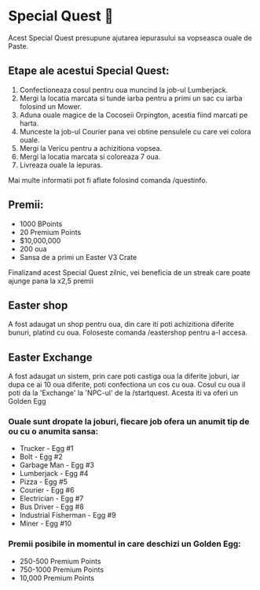 # Special Quest 🐰

Acest Special Quest presupune ajutarea iepurasului sa vopseasca ouale de Paste.

## Etape ale acestui Special Quest:
1. Confectioneaza cosul pentru oua muncind la job-ul Lumberjack.
2. Mergi la locatia marcata si tunde iarba pentru a primi un sac cu iarba folosind un Mower.
3. Aduna ouale magice de la Cocoseii Orpington, acestia fiind marcati pe harta.
4. Munceste la job-ul Courier pana vei obtine pensulele cu care vei colora ouale.
5. Mergi la Vericu pentru a achizitiona vopsea.
6. Mergi la locatia marcata si coloreaza 7 oua.
7. Livreaza ouale la iepuras.

Mai multe informatii pot fi aflate folosind comanda /questinfo.

## Premii:
- 1000 BPoints
- 20 Premium Points
- $10,000,000
- 200 oua
- Sansa de a primi un Easter V3 Crate

Finalizand acest Special Quest zilnic, vei beneficia de un streak care poate ajunge pana la x2,5 premii


## Easter shop
A fost adaugat un shop pentru oua, din care iti poti achizitiona diferite bunuri, platind cu oua. Foloseste comanda /eastershop pentru a-l accesa.


## Easter Exchange
A fost adaugat un sistem, prin care poti castiga oua la diferite joburi, iar dupa ce ai 10 oua diferite, poti confectiona un cos cu oua. Cosul cu oua il poti da la 'Exchange' la 'NPC-ul' de la /startquest. Acesta iti va oferi un Golden Egg

### Ouale sunt dropate la joburi, fiecare job ofera un anumit tip de ou cu o anumita sansa:
- Trucker - Egg #1
- Bolt - Egg #2
- Garbage Man - Egg #3
- Lumberjack - Egg #4
- Pizza - Egg #5
- Courier - Egg #6
- Electrician - Egg #7
- Bus Driver - Egg #8
- Industrial Fisherman - Egg #9
- Miner - Egg #10

### Premii posibile in momentul in care deschizi un Golden Egg:
- 250-500 Premium Points
- 750-1000 Premium Points
- 10,000 Premium Points

